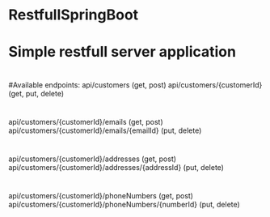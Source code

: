 # RestfullSpringBoot
# Simple restfull server application
#
#Available endpoints: 
api/customers (get, post)
api/customers/{customerId} (get, put, delete)
#
api/customers/{customerId}/emails (get, post) 
api/customers/{customerId}/emails/{emailId} (put, delete)
#
api/customers/{customerId}/addresses (get, post)
api/customers/{customerId}/addresses/{addressId} (put, delete)
#
api/customers/{customerId}/phoneNumbers (get, post)
api/customers/{customerId}/phoneNumbers/{numberId} (put, delete)  
